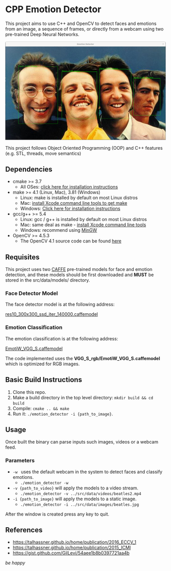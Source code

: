 # CPP Emotion Detector

This project aims to use C++ and OpenCV to detect faces and emotions from an image, a sequence of frames, or directly from a webcam using two pre-trained Deep Neural Networks.

![The Beatles](src/data/images/beatles_emotions.png)

This project follows Object Oriented Programming (OOP) and C++ features (e.g. STL, threads, move semantics)

## Dependencies
* cmake >= 3.7
  * All OSes: [click here for installation instructions](https://cmake.org/install/)
* make >= 4.1 (Linux, Mac), 3.81 (Windows)
  * Linux: make is installed by default on most Linux distros
  * Mac: [install Xcode command line tools to get make](https://developer.apple.com/xcode/features/)
  * Windows: [Click here for installation instructions](http://gnuwin32.sourceforge.net/packages/make.htm)
* gcc/g++ >= 5.4
  * Linux: gcc / g++ is installed by default on most Linux distros
  * Mac: same deal as make - [install Xcode command line tools](https://developer.apple.com/xcode/features/)
  * Windows: recommend using [MinGW](http://www.mingw.org/)
* OpenCV >= 4.5.3
  * The OpenCV 4.1 source code can be found [here](https://github.com/opencv/opencv/tree/4.1)

## Requisites

This project uses two [CAFFE](https://caffe.berkeleyvision.org/) pre-trained models for face and emotion detection, and these models should be first downloaded and **MUST** be stored in the src/data/models/ directory.

### Face Detector Model

The face detector model is at the following address:

[res10_300x300_ssd_iter_140000.caffemodel](https://github.com/opencv/opencv_3rdparty/blob/dnn_samples_face_detector_20170830/res10_300x300_ssd_iter_140000.caffemodel)

### Emotion Classification

The emotion classification is at the following address:

[EmotiW_VGG_S.caffemodel](https://drive.google.com/open?id=0BydFau0VP3XSNVYtWnNPMU1TOGM)

The code implemented uses the **VGG_S_rgb/EmotiW_VGG_S.caffemodel**  which is optimized for RGB images.


## Basic Build Instructions

1. Clone this repo.
2. Make a build directory in the top level directory: `mkdir build && cd build`
3. Compile: `cmake .. && make`
4. Run it: `./emotion_detector -i {path_to_image}`.

## Usage

Once built the binary can parse inputs such images, videos or a webcam feed.

### Parameters
  * `-w `  uses the default webcam in the system to detect faces and classify emotions.
    * `./emotion_detector -w`
  * `-v {path_to_video}` will apply the models to a video stream.
    * `./emotion_detector -v ../src/data/videos/beatles2.mp4`
  * `-i {path_to_image}` will apply the models to a static image.
    * `./emotion_detector -i ../src/data/images/beatles.jpg`

After the window is created press any key to quit.

## References

  * https://talhassner.github.io/home/publication/2016_ECCV_1
  * https://talhassner.github.io/home/publication/2015_ICMI
  * https://gist.github.com/GilLevi/54aee1b8b0397721aa4b

_be happy_



